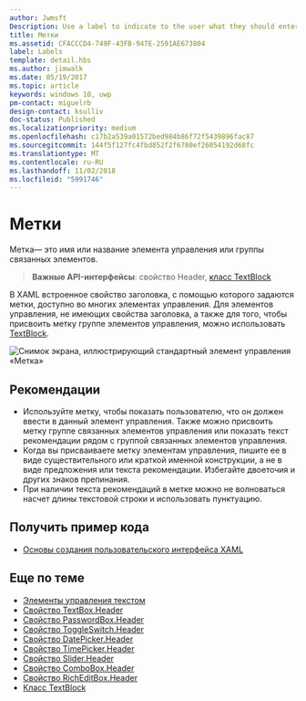 ```yaml
---
author: Jwmsft
Description: Use a label to indicate to the user what they should enter into an adjacent control. You can also label a group of related controls, or display instructional text near a group of related controls.
title: Метки
ms.assetid: CFACCCD4-749F-43FB-947E-2591AE673804
label: Labels
template: detail.hbs
ms.author: jimwalk
ms.date: 05/19/2017
ms.topic: article
keywords: windows 10, uwp
pm-contact: miguelrb
design-contact: ksulliv
doc-status: Published
ms.localizationpriority: medium
ms.openlocfilehash: c17b2a539a01572bed984b86f72f5439896fac87
ms.sourcegitcommit: 144f5f127fc4fbd852f2f6780ef26054192d68fc
ms.translationtype: MT
ms.contentlocale: ru-RU
ms.lasthandoff: 11/02/2018
ms.locfileid: "5991746"
---
```

# <a name="labels"></a>Метки

 

Метка— это имя или название элемента управления или группы связанных элементов.

> **Важные API-интерфейсы**: свойство Header, [класс TextBlock](https://msdn.microsoft.com/library/windows/apps/br209652)

В XAML встроенное свойство заголовка, с помощью которого задаются метки, доступно во многих элементах управления. Для элементов управления, не имеющих свойства заголовка, а также для того, чтобы присвоить метку группе элементов управления, можно использовать [TextBlock](https://msdn.microsoft.com/library/windows/apps/br209652).

![Снимок экрана, иллюстрирующий стандартный элемент управления «Метка»](images/label-standard.png)

## <a name="recommendations"></a>Рекомендации


-   Используйте метку, чтобы показать пользователю, что он должен ввести в данный элемент управления. Также можно присвоить метку группе связанных элементов управления или показать текст рекомендации рядом с группой связанных элементов управления.
-   Когда вы присваиваете метку элементам управления, пишите ее в виде существительного или краткой именной конструкции, а не в виде предложения или текста рекомендации. Избегайте двоеточия и других знаков препинания.
-   При наличии текста рекомендаций в метке можно не волноваться насчет длины текстовой строки и использовать пунктуацию.


## <a name="get-the-sample-code"></a>Получить пример кода
* [Основы создания пользовательского интерфейса XAML](https://github.com/Microsoft/Windows-universal-samples/blob/master/Samples/XamlUIBasics)

## <a name="related-topics"></a>Еще по теме
* [Элементы управления текстом](text-controls.md)
* [Свойство TextBox.Header](https://msdn.microsoft.com/library/windows/apps/dn252861)
* [Свойство PasswordBox.Header](https://msdn.microsoft.com/library/windows/apps/dn299051)
* [Свойство ToggleSwitch.Header](https://msdn.microsoft.com/library/windows/apps/br209713)
* [Свойство DatePicker.Header](https://msdn.microsoft.com/library/windows/apps/dn279460)
* [Свойство TimePicker.Header](https://msdn.microsoft.com/library/windows/apps/dn299286)
* [Свойство Slider.Header](https://msdn.microsoft.com/library/windows/apps/dn252829)
* [Свойство ComboBox.Header](https://msdn.microsoft.com/library/windows/apps/dn279416)
* [Свойство RichEditBox.Header](https://msdn.microsoft.com/library/windows/apps/dn252726)
* [Класс TextBlock](https://msdn.microsoft.com/library/windows/apps/br209652)

 

 





